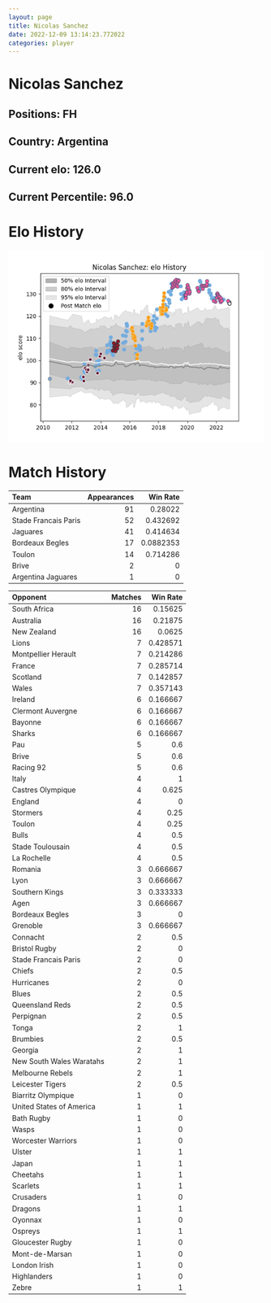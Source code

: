 ```yaml
---  
layout: page  
title: Nicolas Sanchez  
date: 2022-12-09 13:14:23.772022  
categories: player  
---
```

# Nicolas Sanchez

## Positions: FH

## Country: Argentina

## Current elo: 126.0

## Current Percentile: 96.0

# Elo History


![elo history](history_NicolasSanchez.png)
# Match History


| Team                 |   Appearances |   Win Rate |
|:---------------------|--------------:|-----------:|
| Argentina            |            91 |  0.28022   |
| Stade Francais Paris |            52 |  0.432692  |
| Jaguares             |            41 |  0.414634  |
| Bordeaux Begles      |            17 |  0.0882353 |
| Toulon               |            14 |  0.714286  |
| Brive                |             2 |  0         |
| Argentina Jaguares   |             1 |  0         |

| Opponent                 |   Matches |   Win Rate |
|:-------------------------|----------:|-----------:|
| South Africa             |        16 |   0.15625  |
| Australia                |        16 |   0.21875  |
| New Zealand              |        16 |   0.0625   |
| Lions                    |         7 |   0.428571 |
| Montpellier Herault      |         7 |   0.214286 |
| France                   |         7 |   0.285714 |
| Scotland                 |         7 |   0.142857 |
| Wales                    |         7 |   0.357143 |
| Ireland                  |         6 |   0.166667 |
| Clermont Auvergne        |         6 |   0.166667 |
| Bayonne                  |         6 |   0.166667 |
| Sharks                   |         6 |   0.166667 |
| Pau                      |         5 |   0.6      |
| Brive                    |         5 |   0.6      |
| Racing 92                |         5 |   0.6      |
| Italy                    |         4 |   1        |
| Castres Olympique        |         4 |   0.625    |
| England                  |         4 |   0        |
| Stormers                 |         4 |   0.25     |
| Toulon                   |         4 |   0.25     |
| Bulls                    |         4 |   0.5      |
| Stade Toulousain         |         4 |   0.5      |
| La Rochelle              |         4 |   0.5      |
| Romania                  |         3 |   0.666667 |
| Lyon                     |         3 |   0.666667 |
| Southern Kings           |         3 |   0.333333 |
| Agen                     |         3 |   0.666667 |
| Bordeaux Begles          |         3 |   0        |
| Grenoble                 |         3 |   0.666667 |
| Connacht                 |         2 |   0.5      |
| Bristol Rugby            |         2 |   0        |
| Stade Francais Paris     |         2 |   0        |
| Chiefs                   |         2 |   0.5      |
| Hurricanes               |         2 |   0        |
| Blues                    |         2 |   0.5      |
| Queensland Reds          |         2 |   0.5      |
| Perpignan                |         2 |   0.5      |
| Tonga                    |         2 |   1        |
| Brumbies                 |         2 |   0.5      |
| Georgia                  |         2 |   1        |
| New South Wales Waratahs |         2 |   1        |
| Melbourne Rebels         |         2 |   1        |
| Leicester Tigers         |         2 |   0.5      |
| Biarritz Olympique       |         1 |   0        |
| United States of America |         1 |   1        |
| Bath Rugby               |         1 |   0        |
| Wasps                    |         1 |   0        |
| Worcester Warriors       |         1 |   0        |
| Ulster                   |         1 |   1        |
| Japan                    |         1 |   1        |
| Cheetahs                 |         1 |   1        |
| Scarlets                 |         1 |   1        |
| Crusaders                |         1 |   0        |
| Dragons                  |         1 |   1        |
| Oyonnax                  |         1 |   0        |
| Ospreys                  |         1 |   1        |
| Gloucester Rugby         |         1 |   0        |
| Mont-de-Marsan           |         1 |   0        |
| London Irish             |         1 |   0        |
| Highlanders              |         1 |   0        |
| Zebre                    |         1 |   1        |
